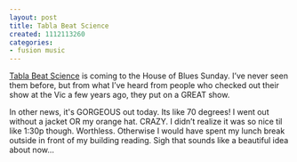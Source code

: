 ```yaml
---
layout: post
title: Tabla Beat Science
created: 1112113260
categories:
- fusion music
---
```

[Tabla Beat Science](http://www.tablabeatscience.com/) is coming to the House of Blues Sunday. I’ve never seen them before, but from what I’ve heard from people who checked out their show at the Vic a few years ago, they put on a GREAT show.

In other news, it's GORGEOUS out today. Its like 70 degrees! I went out without a jacket OR my orange hat. CRAZY. I didn’t realize it was so nice til like 1:30p though. Worthless. Otherwise I would have spent my lunch break outside in front of my building reading. Sigh that sounds like a beautiful idea about now...
